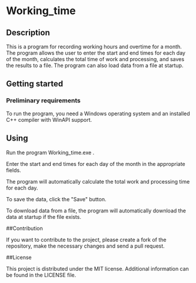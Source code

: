 # Working_time

## Description

This is a program for recording working hours and overtime for a month. The program allows the user to enter the start and end times for each day of the month, calculates the total time of work and processing, and saves the results to a file. The program can also load data from a file at startup.

## Getting started

### Preliminary requirements

To run the program, you need a Windows operating system and an installed C++ compiler with WinAPI support.

## Using

Run the program Working_time.exe .

Enter the start and end times for each day of the month in the appropriate fields.

The program will automatically calculate the total work and processing time for each day.

To save the data, click the "Save" button.

To download data from a file, the program will automatically download the data at startup if the file exists.

##Contribution

If you want to contribute to the project, please create a fork of the repository, make the necessary changes and send a pull request.

##License

This project is distributed under the MIT license. Additional information can be found in the LICENSE file.